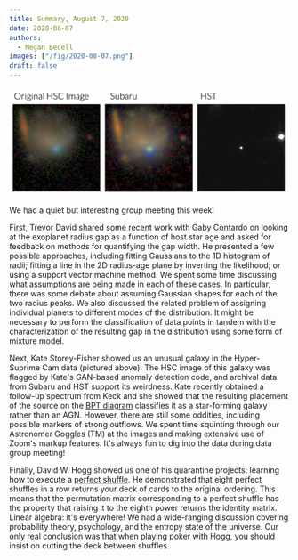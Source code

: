 ```yaml
---
title: Summary, August 7, 2020
date: 2020-08-07
authors:
  - Megan Bedell
images: ["/fig/2020-08-07.png"]
draft: false
---
```


![img](/fig/2020-08-07.png)

We had a quiet but interesting group meeting this week!

First, Trevor David shared some recent work with Gaby Contardo on looking at the exoplanet radius gap as a function of host star age and asked for feedback on methods for quantifying the gap width. 
He presented a few possible approaches, including fitting Gaussians to the 1D histogram of radii; fitting a line in the 2D radius-age plane by inverting the likelihood; or using a support vector machine method. 
We spent some time discussing what assumptions are being made in each of these cases. 
In particular, there was some debate about assuming Gaussian shapes for each of the two radius peaks. 
We also discussed the related problem of assigning individual planets to different modes of the distribution. 
It might be necessary to perform the classification of data points in tandem with the characterization of the resulting gap in the distribution using some form of mixture model.

Next, Kate Storey-Fisher showed us an unusual galaxy in the Hyper-Suprime Cam data (pictured above).
The HSC image of this galaxy was flagged by Kate's GAN-based anomaly detection code, and archival data from Subaru and HST support its weirdness. 
Kate recently obtained a follow-up spectrum from Keck and she showed that the resulting placement of the source on the [BPT diagram](https://ned.ipac.caltech.edu/level5/Glossary/Essay_bpt.html) classifies it as a star-forming galaxy rather than an AGN. 
However, there are still some oddities, including possible markers of strong outflows. 
We spent time squinting through our Astronomer Goggles (TM) at the images and making extensive use of Zoom's markup features. 
It's always fun to dig into the data during data group meeting!

Finally, David W. Hogg showed us one of his quarantine projects: learning how to execute a [perfect shuffle](https://en.wikipedia.org/wiki/Faro_shuffle). 
He demonstrated that eight perfect shuffles in a row returns your deck of cards to the original ordering. 
This means that the permutation matrix corresponding to a perfect shuffle has the property that raising it to the eighth power returns the identity matrix. 
Linear algebra: it's everywhere! 
We had a wide-ranging discussion covering probability theory, psychology, and the entropy state of the universe. 
Our only real conclusion was that when playing poker with Hogg, you should insist on cutting the deck between shuffles.